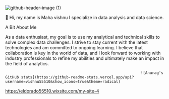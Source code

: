 ![github-header-image (1)](https://github.com/vishnu55510/vishnu55510/assets/162179720/b4222068-0d83-4966-9751-16eabcad0269)

👋 Hi, my name is Maha vishnu
I specialize in data analysis and data science.

A Bit About Me

As a data enthusiast, my goal is to use my analytical and technical skills to solve complex data challenges. I strive to stay current with the latest technologies and am committed to ongoing learning. I believe that collaboration is key in the world of data, and I look forward to working with industry professionals to refine my abilities and ultimately make an impact in the field of analytics.

                                                                ![Anurag's GitHub stats](https://github-readme-stats.vercel.app/api?username=vishnu55510&show_icons=true&theme=radical)


https://eldorado55510.wixsite.com/my-site-4


<!---
vishnu55510/vishnu55510 is a ✨ special ✨ repository because its `README.md` (this file) appears on your GitHub profile.
You can click the Preview link to take a look at your changes.
--->
